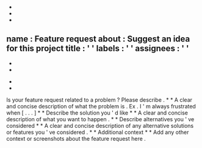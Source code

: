 -
-
-
name
:
Feature
request
about
:
Suggest
an
idea
for
this
project
title
:
'
'
labels
:
'
'
assignees
:
'
'
-
-
-
*
*
Is
your
feature
request
related
to
a
problem
?
Please
describe
.
*
*
A
clear
and
concise
description
of
what
the
problem
is
.
Ex
.
I
'
m
always
frustrated
when
[
.
.
.
]
*
*
Describe
the
solution
you
'
d
like
*
*
A
clear
and
concise
description
of
what
you
want
to
happen
.
*
*
Describe
alternatives
you
'
ve
considered
*
*
A
clear
and
concise
description
of
any
alternative
solutions
or
features
you
'
ve
considered
.
*
*
Additional
context
*
*
Add
any
other
context
or
screenshots
about
the
feature
request
here
.
